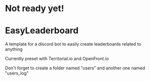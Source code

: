 # Not ready yet!
# EasyLeaderboard
A template for a discord bot to easily create leaderboards related to anything

Currently preset with Territorial.io and OpenFront.io

Don't forget to create a folder named "users" and another one named "users_log"
